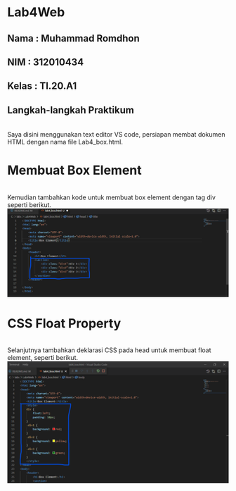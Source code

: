 # Lab4Web

## Nama     : Muhammad Romdhon
## NIM      : 312010434
## Kelas    : TI.20.A1

## Langkah-langkah Praktikum
<br>Saya disini menggunakan text editor VS code, persiapan membat dokumen HTML dengan nama file Lab4_box.html.

# Membuat Box Element
<br>Kemudian tambahkan kode untuk membuat box element dengan tag div seperti berikut.
![p](gambar/ss1.png)

# CSS Float Property
<br>Selanjutnya tambahkan deklarasi CSS pada head untuk membuat float element, seperti berikut.
![p](gambar/ss2.png)

